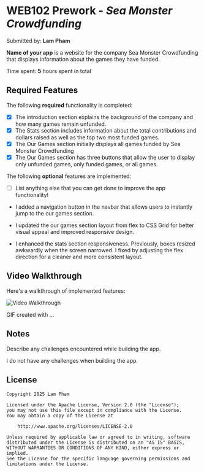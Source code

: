 # WEB102 Prework - *Sea Monster Crowdfunding*

Submitted by: **Lam Pham**

**Name of your app** is a website for the company Sea Monster Crowdfunding that displays information about the games they have funded.

Time spent: **5** hours spent in total

## Required Features

The following **required** functionality is completed:

* [x] The introduction section explains the background of the company and how many games remain unfunded.
* [x] The Stats section includes information about the total contributions and dollars raised as well as the top two most funded games.
* [x] The Our Games section initially displays all games funded by Sea Monster Crowdfunding
* [x] The Our Games section has three buttons that allow the user to display only unfunded games, only funded games, or all games.

The following **optional** features are implemented:

* [ ] List anything else that you can get done to improve the app functionality!

* I added a navigation button in the navbar that allows users to instantly jump to the our games section.

* I updated the our games section layout from flex to CSS Grid for better visual appeal and improved responsive design.

* I enhanced the stats section responsiveness. Previously, boxes resized awkwardly when the screen narrowed. I fixed by adjusting the flex direction for a cleaner and more consistent layout.

## Video Walkthrough

Here's a walkthrough of implemented features:

<img src='https://www.loom.com/share/38671b81cb064571b61db0c81b82f1ba?sid=6cd40415-6a7f-4b65-b9a2-b2b064f3bc34' title='Video Walkthrough' width='' alt='Video Walkthrough' />

<!-- Replace this with whatever GIF tool you used! -->
GIF created with ...  
<!-- Recommended tools:
[Kap](https://getkap.co/) for macOS
[ScreenToGif](https://www.screentogif.com/) for Windows
[peek](https://github.com/phw/peek) for Linux. -->

## Notes

Describe any challenges encountered while building the app.

I do not have any challenges when building the app.

## License

    Copyright 2025 Lam Pham

    Licensed under the Apache License, Version 2.0 (the "License");
    you may not use this file except in compliance with the License.
    You may obtain a copy of the License at

        http://www.apache.org/licenses/LICENSE-2.0

    Unless required by applicable law or agreed to in writing, software
    distributed under the License is distributed on an "AS IS" BASIS,
    WITHOUT WARRANTIES OR CONDITIONS OF ANY KIND, either express or implied.
    See the License for the specific language governing permissions and
    limitations under the License.
